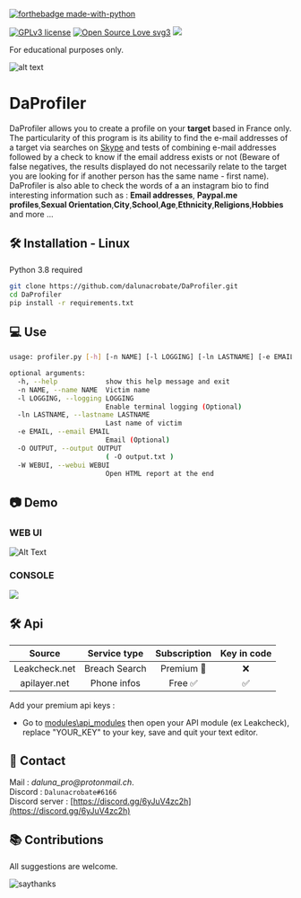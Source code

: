 [![forthebadge made-with-python](http://ForTheBadge.com/images/badges/made-with-python.svg)](https://www.python.org/)

[![GPLv3 license](https://img.shields.io/badge/License-GPLv3-blue.svg)](http://perso.crans.org/besson/LICENSE.html) [![Open Source Love svg3](https://badges.frapsoft.com/os/v3/open-source.svg?v=103)](https://github.com/dalunacrobate/daprofiler)
![](https://visitor-badge.laobi.icu/badge?page_id=dalunacrobate.daprofiler)

For educational purposes only.

![alt text](https://i.ibb.co/XkyyTfq/unknown.png)
# DaProfiler

DaProfiler allows you to create a profile on your **target** based in France only.
The particularity of this program is its ability to find the e-mail addresses of a target via searches on [Skype](https://www.skype.com/) and tests of combining e-mail addresses followed by a check to know if the email address exists or not (Beware of false negatives, the results displayed do not necessarily relate to the target you are looking for if another person has the same name - first name). DaProfiler is also able to check the words of a an instagram bio to find interesting information such as : **Email addresses**, **Paypal.me profiles**,**Sexual Orientation**,**City**,**School**,**Age**,**Ethnicity**,**Religions**,**Hobbies** and more ...

## 🛠 Installation - Linux

Python 3.8 required
```bash
git clone https://github.com/dalunacrobate/DaProfiler.git
cd DaProfiler
pip install -r requirements.txt
```
## 💻 Use
```bash
usage: profiler.py [-h] [-n NAME] [-l LOGGING] [-ln LASTNAME] [-e EMAIL] [-O OUTPUT] [-W WEBUI]

optional arguments:
  -h, --help            show this help message and exit
  -n NAME, --name NAME  Victim name
  -l LOGGING, --logging LOGGING
                        Enable terminal logging (Optional)
  -ln LASTNAME, --lastname LASTNAME
                        Last name of victim
  -e EMAIL, --email EMAIL
                        Email (Optional)
  -O OUTPUT, --output OUTPUT
                        ( -O output.txt )
  -W WEBUI, --webui WEBUI
                        Open HTML report at the end
```

## 📷 Demo
### WEB UI
![Alt Text](https://github.com/dalunacrobate/Gifs/blob/main/gif.gif)
### CONSOLE
![](https://i.ibb.co/YPHwv39/hh.png)

## 🛠 Api
| Source | Service type | Subscription | Key in code |
| :---: | :---: | :---: | :---: |
| Leakcheck.net | Breach Search | Premium 🔑 | ❌ | 
| apilayer.net | Phone infos | Free ✅ | ✅ |

Add your premium api keys :
+ Go to [modules\api_modules](https://github.com/dalunacrobate/DaProfiler/tree/main/modules/api_modules) then open your API module (ex Leakcheck), replace "YOUR_KEY" to your key, save and quit your text editor.

##  📝 Contact
Mail : _daluna_pro@protonmail.ch_. <br>
Discord : `Dalunacrobate#6166` <br>
Discord server : [https://discord.gg/6yJuV4zc2h](https://discord.gg/6yJuV4zc2h)


## 📚 Contributions
All suggestions are welcome.

![saythanks](https://img.shields.io/badge/say-thanks-ff69b4.svg)

